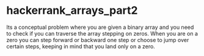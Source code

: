 # hackerrank_arrays_part2
Its a conceptual problem where you are given a binary array and you need to check if you can traverse the array stepping on zeros. When you are on a zero you can step forward or backward one step or choose to jump over certain steps, keeping in mind that you land only on a zero.
